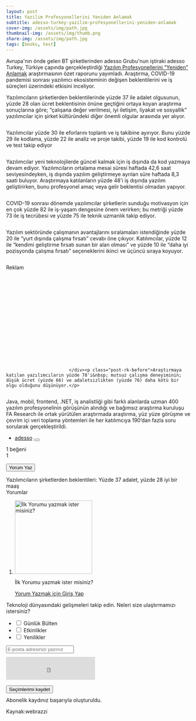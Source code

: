 ```yaml
---
layout: post
title: Yazilim Profesyonellerini Yeniden Anlamak
subtitle: adesso-turkey-yazilim-profesyonellerini-yeniden-anlamak
cover-img: /assets/img/path.jpg
thumbnail-img: /assets/img/thumb.png
share-img: /assets/img/path.jpg
tags: [books, test]
---
```


<div class="col-12 col-md-8">

<div class="single-post-content">
<p class="">Avrupa'nın önde gelen BT şirketlerinden adesso Grubu'nun iştiraki adesso Turkey, Türkiye çapında gerçekleştirdiği <a href="https://www.adesso.com.tr/en/impulse/re-understanding-software-professionals/index.jsp" target="_blank">Yazılım Profesyonellerini “Yeniden” Anlamak</a> araştırmasının özet raporunu yayımladı. Araştırma, COVID-19 pandemisi sonrası yazılımcı ekosisteminin değişen beklentilerini ve iş süreçleri üzerindeki etkisini inceliyor.</p>
<p class="">Yazılımcıların şirketlerden beklentilerinde yüzde 37 ile adalet olgusunun, yüzde 28 olan ücret beklentisinin önüne geçtiğini ortaya koyan araştırma sonuçlarına göre; “çalışana değer verilmesi, iyi iletişim, liyakat ve sosyallik” yazılımcılar için şirket kültüründeki diğer önemli olgular arasında yer alıyor.</p>
<p><div class="amplify-wrapper"><img title="adesso-rapor-158" class="lazyloaded js-amplify" data-src="https://cdn.webrazzi.com/uploads/2023/04/adesso-rapor-158.png" alt="" src="https://cdn.webrazzi.com/uploads/2023/04/adesso-rapor-158.png" role="button" tabindex="0" aria-expanded="false"></div></p>
<p class="">Yazılımcılar yüzde 30 ile eforlarını toplantı ve iş takibine ayırıyor. Bunu yüzde 29 ile kodlama, yüzde 22 ile analiz ve proje takibi, yüzde 19 ile kod kontrolü ve test takip ediyor&nbsp;</p>
<p><div class="amplify-wrapper"><img title="adesso-6-697" class="lazyloaded js-amplify" data-src="https://cdn.webrazzi.com/uploads/2023/04/adesso-6-697.png" alt="" src="https://cdn.webrazzi.com/uploads/2023/04/adesso-6-697.png" role="button" tabindex="0" aria-expanded="false"></div></p>
<p class="">Yazılımcılar yeni teknolojilerde güncel kalmak için iş dışında da kod yazmaya devam ediyor. Yazılımcıların ortalama mesai süresi haftada 42,6 saat seviyesindeyken, iş dışında yazılım geliştirmeye ayrılan süre haftada 8,3 saati buluyor. Araştırmaya katılanların yüzde 48'i iş dışında yazılım geliştirirken, bunu profesyonel amaç veya gelir beklentisi olmadan yapıyor.</p>
<p><div class="amplify-wrapper"><img title="adesso-5-916" class="lazyloaded js-amplify" data-src="https://cdn.webrazzi.com/uploads/2023/04/adesso-5-916.png" alt="" src="https://cdn.webrazzi.com/uploads/2023/04/adesso-5-916.png" role="button" tabindex="0" aria-expanded="false"></div></p>
<p class="">COVID-19 sonrası dönemde yazılımcılar şirketlerin sunduğu motivasyon için en çok yüzde 82 ile iş-yaşam dengesine önem verirken; bu metriği yüzde 73 ile iş tecrübesi ve yüzde 75 ile teknik uzmanlık takip ediyor.&nbsp;</p>
<p><div class="amplify-wrapper"><img title="adesso-rapor-2-696" class="lazyloaded js-amplify" data-src="https://cdn.webrazzi.com/uploads/2023/04/adesso-rapor-2-696.png" alt="" src="https://cdn.webrazzi.com/uploads/2023/04/adesso-rapor-2-696.png" role="button" tabindex="0" aria-expanded="false"></div></p>
<p class="">Yazılım sektöründe çalışmanın avantajlarını sıralamaları istendiğinde yüzde 20 ile “yurt dışında çalışma fırsatı” cevabı öne çıkıyor. Katılımcılar, yüzde 12 ile “kendimi geliştirme fırsatı sunan bir alan olması” ve yüzde 10 ile “daha iyi pozisyonda çalışma fırsatı” seçeneklerini ikinci ve üçüncü sıraya koyuyor.&nbsp;</p>
<p><div class="amplify-wrapper"><img title="adesso-3-683" class="lazyloaded js-amplify" data-src="https://cdn.webrazzi.com/uploads/2023/04/adesso-3-683.png" alt="" src="https://cdn.webrazzi.com/uploads/2023/04/adesso-3-683.png" role="button" tabindex="0" aria-expanded="false"></div></p>
<div class="post-ad"><div class="post-ad-title">Reklam</div>
                                <div id="dfp_ads_6458b8849e36f79" style="width:300px; height:250px;" class="dfp-banner  aad-u-tr-desktop-single_inline_1" data-slot="/190839790/Webrazzi_300_250_Web_1" data-sizes="[300,250]"></div>
                                
                            </div><p class="post-rk-before">Araştırmaya katılan yazılımcıların yüzde 78'i&nbsp; mutsuz çalışma deneyiminin; düşük ücret (yüzde 66) ve adaletsizlikten (yüzde 76) daha kötü bir olgu olduğunu düşünüyor.</p>
<p><div class="amplify-wrapper"><img title="adesso-rapor-4-189" class="lazyloaded js-amplify" data-src="https://cdn.webrazzi.com/uploads/2023/04/adesso-rapor-4-189.png" alt="" src="https://cdn.webrazzi.com/uploads/2023/04/adesso-rapor-4-189.png" role="button" tabindex="0" aria-expanded="false"></div></p>
<p class="">Java, mobil, frontend, .NET, iş analistliği gibi farklı alanlarda uzman 400 yazılım profesyonelinin görüşünün alındığı ve bağımsız araştırma kuruluşu FA Research ile ortak yürütülen araştırmada araştırma, yüz yüze görüşme ve çevrim içi veri toplama yöntemleri ile her katılımcıya 190’dan fazla soru sorularak gerçekleştirildi.&nbsp;</p>
</div>


<div class="nativespot-unit ns-loaded" id="nativespot-unit-6458b8849e05932" data-nativespot="10918"></div>


<script type="text/post-content-ad">
                                <div id="dfp_ads_6458b8849e36f79"  style="width:300px; height:250px;" class="dfp-banner  aad-u-tr-desktop-single_inline_1" data-slot="/190839790/Webrazzi_300_250_Web_1" data-sizes="[300,250]"></div>
                                
                            </script>


<ul class="single-post-tags">
<li>
<a href="https://webrazzi.com/etiket/adesso/" title="adesso">adesso</a>
<button type="button" class="btn btn-follow-content " data-action="https://webrazzi.com/api/v2/account/settings/following/save" data-type="tag" data-id="44857">
<span class="content-follow-btn"><i class="icon-sm icon-follow icon-d-inline"></i></span>
<span class="content-followed-btn"><i class="icon-sm icon-check-green icon-d-inline"></i></span>
 <span class="content-followed-btn-hover"><i class="icon-sm icon-unfollow icon-d-inline"></i></span>
</button>
</li>
</ul>

<div class="single-post-footer-i">
<div class="post-actions row">
<div class="col-6">
<a title="Beğen" data-id="433373" class="btn-post-like ">
<i class="icon-md"></i><span class="with-text">1 beğeni </span>
</a>
</div>
<div class="col-6 text-r">
<a title="Koleksiyonuma Ekle" data-id="433373" data-target="#ajaxModal" class="btn-post-collection ">
<i class="icon-md"></i><span class="d-none">1</span>
</a>
</div>
</div>
</div>

<button type="button" aria-label="Yorum Yaz" data-id="433373" class="btn hfd btn-get-comments btn-block btn-secondary">Yorum Yaz</button>
<div class="comments-wrapper " id="comments_433373">
<div class="mobile-comments-header" style="background-image: url(https://cdn.webrazzi.com/uploads/2023/04/yazilimci-599.png);">
<a class="m-comment-close">
<i class="icon-md icon-arrow-left"></i>
Yazılımcıların şirketlerden beklentileri: Yüzde 37 adalet, yüzde 28 iyi bir maaş
</a>
</div>
<div class="m-c-padding">
<div class="comment-head">Yorumlar </div>
<ol class="comment-list">
<li class="comment depth-0 no-comments">
<div class="write-first-comment">
<div class="comment-card text-center">
<div><img data-src="/v8/img/bg_comment.svg" width="211" height="200" class=" lazyloaded" alt="İlk Yorumu yazmak ister misiniz?" src="/v8/img/bg_comment.svg"></div>
<p>İlk Yorumu yazmak ister misiniz?</p>
<a href="https://webrazzi.com/login/" class="btn btn-primary">Yorum Yazmak için Giriş Yap</a>
</div>
</div>
</li>
</ol>
</div>
</div>

<script type="text/comment-first">
    <li class="comment depth-0 no-comments" style="margin-top: 50px;">
        <div class="write-first-comment">
            <div class="comment-card text-center">
                <div><img data-src="/v8/img/bg_comment.svg" class="lazyload" alt="İlk Yorumu yazmak ister misiniz?"></div>
                <p>İlk Yorumu yazmak ister misiniz?</p>
            </div>
        </div>
    </li>
</script>
<div class="widget-side-newsletter">
<style type="text/css">
    .g-recaptcha {
        transform:scale(0.8);
        -webkit-transform:scale(0.8);
        transform-origin:0 0;
        -webkit-transform-origin:0 0;
    }
</style>
<div class="card-widget widget-newsletter " style="display: block">
<div class="wn-brand"></div>
<div class="wn-info">
Teknoloji dünyasındaki gelişmeleri takip edin. Neleri size ulaştırmamızı istersiniz?
</div>
<form id="widgetNewsletterForm" data-action="https://webrazzi.com/api/newsletter/">
<ul class="newsletter-list">
<li>
<label class="el-checkbox">
<input type="checkbox" value="1" name="newsletter[]">
<span class="el-checkbox-style"></span>
<span>Günlük Bülten</span>
</label>
</li>
<li>
<label class="el-checkbox">
<input type="checkbox" value="3" name="newsletter[]">
<span class="el-checkbox-style"></span>
<span>Etkinlikler</span>
</label>
</li>
<li>
 <label class="el-checkbox">
<input type="checkbox" value="4" name="newsletter[]">
<span class="el-checkbox-style"></span>
<span>Yenilikler</span>
</label>
</li>
</ul>
<div class="form-group wn-input-group" style="margin-bottom: 10px">
<input id="newsletterInput" class="input-form" type="email" name="email" placeholder="E-posta adresinizi yazınız">
</div>
<div class="form-captcha " style="overflow: hidden">
<script src="https://www.google.com/recaptcha/api.js?hl=tr" async="" defer=""></script><div class="g-recaptcha" data-theme="light" id="buzzNoCaptchaId_bfbb84d4de41cb97cb57bc65adc5e549" data-sitekey="6LdJwocUAAAAAMfd8QpX34uUOabP7d6WupIWUgI6"><div style="width: 304px; height: 78px;"><div><iframe title="reCAPTCHA" src="https://www.google.com/recaptcha/api2/anchor?ar=1&amp;k=6LdJwocUAAAAAMfd8QpX34uUOabP7d6WupIWUgI6&amp;co=aHR0cHM6Ly93ZWJyYXp6aS5jb206NDQz&amp;hl=tr&amp;v=1h-hbVSJRMOQsmO_2qL9cO0z&amp;theme=light&amp;size=normal&amp;cb=vupt7m3wbbn3" width="304" height="78" role="presentation" name="a-qivgxnfwtyjy" frameborder="0" scrolling="no" sandbox="allow-forms allow-popups allow-same-origin allow-scripts allow-top-navigation allow-modals allow-popups-to-escape-sandbox"></iframe></div><textarea id="g-recaptcha-response" name="g-recaptcha-response" class="g-recaptcha-response" style="width: 250px; height: 40px; border: 1px solid rgb(193, 193, 193); margin: 10px 25px; padding: 0px; resize: none; display: none;"></textarea></div><iframe style="display: none;"></iframe></div>
</div>
<div class="form-group" style="margin-bottom: 10px">
<button class="btn btn-primary btn-block" type="submit">Seçimlerimi kaydet</button>
</div>
<div class="wn-success">Abonelik kaydınız başarıyla oluşturuldu.</div>
</form>
</div>
</div>

<div class="text-c mg-b-10 mg-t-10"> Kaynak:webrazzi</div>

</div>